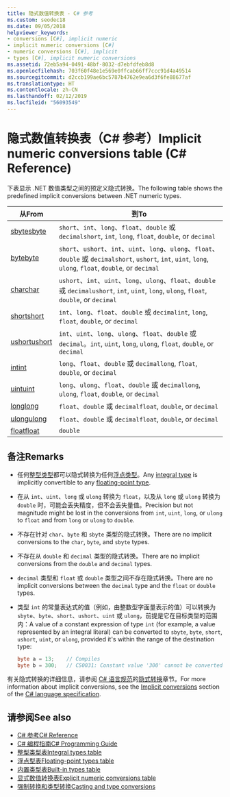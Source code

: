 ```yaml
---
title: 隐式数值转换表 - C# 参考
ms.custom: seodec18
ms.date: 09/05/2018
helpviewer_keywords:
- conversions [C#], implicit numeric
- implicit numeric conversions [C#]
- numeric conversions [C#], implicit
- types [C#], implicit numeric conversions
ms.assetid: 72eb5a94-0491-48bf-8032-d7ebfdfeb8d8
ms.openlocfilehash: 703f60f48e1e569e0ffcab66ff7ccc91d4a49514
ms.sourcegitcommit: d2ccb199ae6bc5787b4762e9ea6d3f6fe88677af
ms.translationtype: HT
ms.contentlocale: zh-CN
ms.lasthandoff: 02/12/2019
ms.locfileid: "56093549"
---
```

# <a name="implicit-numeric-conversions-table-c-reference"></a><span data-ttu-id="ca262-102">隐式数值转换表（C# 参考）</span><span class="sxs-lookup"><span data-stu-id="ca262-102">Implicit numeric conversions table (C# Reference)</span></span>

<span data-ttu-id="ca262-103">下表显示 .NET 数值类型之间的预定义隐式转换。</span><span class="sxs-lookup"><span data-stu-id="ca262-103">The following table shows the predefined implicit conversions between .NET numeric types.</span></span>
  
|<span data-ttu-id="ca262-104">从</span><span class="sxs-lookup"><span data-stu-id="ca262-104">From</span></span>|<span data-ttu-id="ca262-105">到</span><span class="sxs-lookup"><span data-stu-id="ca262-105">To</span></span>|  
|----------|--------|  
|[<span data-ttu-id="ca262-106">sbyte</span><span class="sxs-lookup"><span data-stu-id="ca262-106">sbyte</span></span>](sbyte.md)|<span data-ttu-id="ca262-107">`short`、`int`、`long`、`float`、`double` 或 `decimal`</span><span class="sxs-lookup"><span data-stu-id="ca262-107">`short`, `int`, `long`, `float`, `double`, or `decimal`</span></span>|  
|[<span data-ttu-id="ca262-108">byte</span><span class="sxs-lookup"><span data-stu-id="ca262-108">byte</span></span>](byte.md)|<span data-ttu-id="ca262-109">`short`、`ushort`、`int`、`uint`、`long`、`ulong`、`float`、`double` 或 `decimal`</span><span class="sxs-lookup"><span data-stu-id="ca262-109">`short`, `ushort`, `int`, `uint`, `long`, `ulong`, `float`, `double`, or `decimal`</span></span>|  
|[<span data-ttu-id="ca262-110">char</span><span class="sxs-lookup"><span data-stu-id="ca262-110">char</span></span>](char.md)|<span data-ttu-id="ca262-111">`ushort`、`int`、`uint`、`long`、`ulong`、`float`、`double` 或 `decimal`</span><span class="sxs-lookup"><span data-stu-id="ca262-111">`ushort`, `int`, `uint`, `long`, `ulong`, `float`, `double`, or `decimal`</span></span>|  
|[<span data-ttu-id="ca262-112">short</span><span class="sxs-lookup"><span data-stu-id="ca262-112">short</span></span>](short.md)|<span data-ttu-id="ca262-113">`int`、`long`、`float`、`double` 或 `decimal`</span><span class="sxs-lookup"><span data-stu-id="ca262-113">`int`, `long`, `float`, `double`, or `decimal`</span></span>|  
|[<span data-ttu-id="ca262-114">ushort</span><span class="sxs-lookup"><span data-stu-id="ca262-114">ushort</span></span>](ushort.md)|<span data-ttu-id="ca262-115">`int`、`uint`、`long`、`ulong`、`float`、`double` 或 `decimal`。</span><span class="sxs-lookup"><span data-stu-id="ca262-115">`int`, `uint`, `long`, `ulong`, `float`, `double`, or `decimal`</span></span>|  
|[<span data-ttu-id="ca262-116">int</span><span class="sxs-lookup"><span data-stu-id="ca262-116">int</span></span>](int.md)|<span data-ttu-id="ca262-117">`long`、`float`、`double` 或 `decimal`</span><span class="sxs-lookup"><span data-stu-id="ca262-117">`long`, `float`, `double`, or `decimal`</span></span>|  
|[<span data-ttu-id="ca262-118">uint</span><span class="sxs-lookup"><span data-stu-id="ca262-118">uint</span></span>](uint.md)|<span data-ttu-id="ca262-119">`long`、`ulong`、`float`、`double` 或 `decimal`</span><span class="sxs-lookup"><span data-stu-id="ca262-119">`long`, `ulong`, `float`, `double`, or `decimal`</span></span>|  
|[<span data-ttu-id="ca262-120">long</span><span class="sxs-lookup"><span data-stu-id="ca262-120">long</span></span>](long.md)|<span data-ttu-id="ca262-121">`float`、`double` 或 `decimal`</span><span class="sxs-lookup"><span data-stu-id="ca262-121">`float`, `double`, or `decimal`</span></span>|  
|[<span data-ttu-id="ca262-122">ulong</span><span class="sxs-lookup"><span data-stu-id="ca262-122">ulong</span></span>](ulong.md)|<span data-ttu-id="ca262-123">`float`、`double` 或 `decimal`</span><span class="sxs-lookup"><span data-stu-id="ca262-123">`float`, `double`, or `decimal`</span></span>|  
|[<span data-ttu-id="ca262-124">float</span><span class="sxs-lookup"><span data-stu-id="ca262-124">float</span></span>](float.md)|`double`|  
  
## <a name="remarks"></a><span data-ttu-id="ca262-125">备注</span><span class="sxs-lookup"><span data-stu-id="ca262-125">Remarks</span></span>  

- <span data-ttu-id="ca262-126">任何[整型类型](integral-types-table.md)都可以隐式转换为任何[浮点类型](floating-point-types-table.md)。</span><span class="sxs-lookup"><span data-stu-id="ca262-126">Any [integral type](integral-types-table.md) is implicitly convertible to any [floating-point type](floating-point-types-table.md).</span></span>

- <span data-ttu-id="ca262-127">在从 `int`、`uint`、`long` 或 `ulong` 转换为 `float`，以及从 `long` 或 `ulong` 转换为 `double` 时，可能会丢失精度，但不会丢失量值。</span><span class="sxs-lookup"><span data-stu-id="ca262-127">Precision but not magnitude might be lost in the conversions from `int`, `uint`, `long`, or `ulong` to `float` and from `long` or `ulong` to `double`.</span></span>  
  
- <span data-ttu-id="ca262-128">不存在针对 `char`、`byte` 和 `sbyte` 类型的隐式转换。</span><span class="sxs-lookup"><span data-stu-id="ca262-128">There are no implicit conversions to the `char`, `byte`, and `sbyte` types.</span></span>  

- <span data-ttu-id="ca262-129">不存在从 `double` 和 `decimal` 类型的隐式转换。</span><span class="sxs-lookup"><span data-stu-id="ca262-129">There are no implicit conversions from the `double` and `decimal` types.</span></span>
  
- <span data-ttu-id="ca262-130">`decimal` 类型和 `float` 或 `double` 类型之间不存在隐式转换。</span><span class="sxs-lookup"><span data-stu-id="ca262-130">There are no implicit conversions between the `decimal` type and the `float` or `double` types.</span></span>  
  
- <span data-ttu-id="ca262-131">类型 `int` 的常量表达式的值（例如，由整数型字面量表示的值）可以转换为 `sbyte`、`byte`、`short`、`ushort`、`uint` 或 `ulong`，前提是它在目标类型的范围内：</span><span class="sxs-lookup"><span data-stu-id="ca262-131">A value of a constant expression of type `int` (for example, a value represented by an integral literal) can be converted to `sbyte`, `byte`, `short`, `ushort`, `uint`, or `ulong`, provided it's within the range of the destination type:</span></span>

  ```csharp
  byte a = 13;    // Compiles
  byte b = 300;   // CS0031: Constant value '300' cannot be converted to a 'byte'
  ```

<span data-ttu-id="ca262-132">有关隐式转换的详细信息，请参阅 [C# 语言规范](../language-specification/index.md)的[隐式转换](~/_csharplang/spec/conversions.md#implicit-conversions)章节。</span><span class="sxs-lookup"><span data-stu-id="ca262-132">For more information about implicit conversions, see the [Implicit conversions](~/_csharplang/spec/conversions.md#implicit-conversions) section of the [C# language specification](../language-specification/index.md).</span></span>
  
## <a name="see-also"></a><span data-ttu-id="ca262-133">请参阅</span><span class="sxs-lookup"><span data-stu-id="ca262-133">See also</span></span>

- [<span data-ttu-id="ca262-134">C# 参考</span><span class="sxs-lookup"><span data-stu-id="ca262-134">C# Reference</span></span>](../index.md)
- [<span data-ttu-id="ca262-135">C# 编程指南</span><span class="sxs-lookup"><span data-stu-id="ca262-135">C# Programming Guide</span></span>](../../programming-guide/index.md)
- [<span data-ttu-id="ca262-136">整型类型表</span><span class="sxs-lookup"><span data-stu-id="ca262-136">Integral types table</span></span>](integral-types-table.md)
- [<span data-ttu-id="ca262-137">浮点型表</span><span class="sxs-lookup"><span data-stu-id="ca262-137">Floating-point types table</span></span>](floating-point-types-table.md)
- [<span data-ttu-id="ca262-138">内置类型表</span><span class="sxs-lookup"><span data-stu-id="ca262-138">Built-in types table</span></span>](built-in-types-table.md)
- [<span data-ttu-id="ca262-139">显式数值转换表</span><span class="sxs-lookup"><span data-stu-id="ca262-139">Explicit numeric conversions table</span></span>](explicit-numeric-conversions-table.md)
- [<span data-ttu-id="ca262-140">强制转换和类型转换</span><span class="sxs-lookup"><span data-stu-id="ca262-140">Casting and type conversions</span></span>](../../programming-guide/types/casting-and-type-conversions.md)
